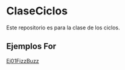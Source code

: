 # ClaseCiclos
Este repositorio es para la clase de los ciclos.

## Ejemplos For

[Ej01FizzBuzz](Ejemplo01.py)